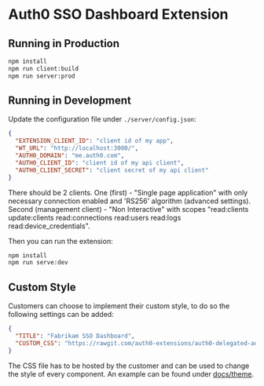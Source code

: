 # Auth0 SSO Dashboard Extension

## Running in Production

```bash
npm install
npm run client:build
npm run server:prod
```

## Running in Development

Update the configuration file under `./server/config.json`:

```json
{
  "EXTENSION_CLIENT_ID": "client id of my app",
  "WT_URL": "http://localhost:3000/",
  "AUTH0_DOMAIN": "me.auth0.com",
  "AUTH0_CLIENT_ID": "client id of my api client",
  "AUTH0_CLIENT_SECRET": "client secret of my api client"
}
```

There should be 2 clients. One (first) - "Single page application" with only necessary connection enabled and 'RS256' algorithm (advanced settings).
Second (management client) - "Non Interactive" with scopes "read:clients update:clients read:connections read:users read:logs read:device_credentials".

Then you can run the extension:

```bash
npm install
npm run serve:dev
```

## Custom Style

Customers can choose to implement their custom style, to do so the following settings can be added:

```json
{
  "TITLE": "Fabrikam SSO Dashboard",
  "CUSTOM_CSS": "https://rawgit.com/auth0-extensions/auth0-delegated-administration-extension/master/docs/theme/fabrikam.css"
}
```

The CSS file has to be hosted by the customer and can be used to change the style of every component. An example can be found under [docs/theme](docs/theme).
